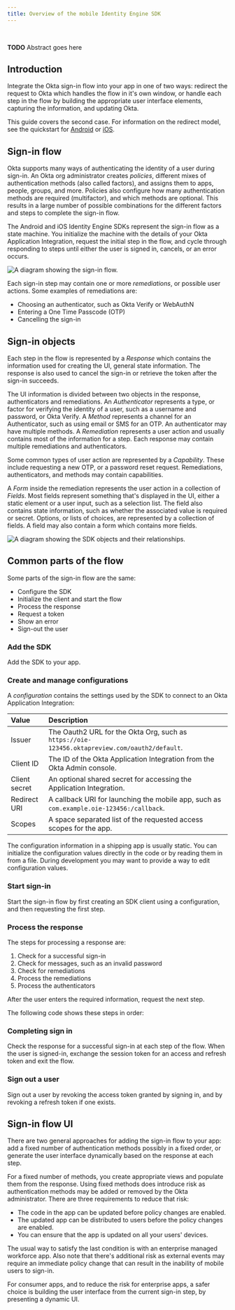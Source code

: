 ```yaml
---
title: Overview of the mobile Identity Engine SDK
---
```


<!-- <div class="oie-embedded-sdk"> -->

<ApiLifecycle access="ie" /><br>

**TODO** Abstract goes here

## Introduction

Integrate the Okta sign-in flow into your app in one of two ways: redirect the request to
Okta which handles the flow in it's own window, or handle each step in the flow by
building the appropriate user interface elements, capturing the information, and updating
Okta.

This guide covers the second case. For information on the redirect model, see the
quickstart for [Android](/docs/guides/sign-into-mobile-app-redirect/android/main/) or [iOS](/docs/guides/sign-into-mobile-app-redirect/ios/main/).

## Sign-in flow

Okta supports many ways of authenticating the identity of a user during sign-in. An Okta org administrator creates _policies_, different mixes of authentication methods (also
called factors), and assigns them to apps, people, groups, and more. Policies also
configure how many authentication methods are required (multifactor), and which methods
are optional. This results in a large number of possible combinations for the different
factors and steps to complete the sign-in flow.

The Android and iOS Identity Engine SDKs represent the sign-in flow as a state machine.
You initialize the machine with the details of your Okta Application Integration, request
the initial step in the flow, and cycle through responding to steps until either the user
is signed in, cancels, or an error occurs.

<div class="common-image-format">

![A diagram showing the sign-in flow.](/img/mobile-sdk/mobile-idx-basic-flow.png "A diagram that shows the sign-in flow.")

</div>

Each sign-in step may contain one or more _remediations_, or possible user actions. Some
examples of remediations are:
- Choosing an authenticator, such as Okta Verify or WebAuthN
- Entering a One Time Passcode (OTP)
- Cancelling the sign-in

## Sign-in objects

Each step in the flow is represented by a _Response_ which contains the information used
for creating the UI, general state information. The response is also used to cancel the
sign-in or retrieve the token after the sign-in succeeds.

The UI information is divided between two objects in the response, authenticators and
remediations. An _Authenticator_ represents a type, or factor for verifying the identity
of a user, such as a username and password, or Okta Verify. A _Method_ represents a
channel for an Authenticator, such as using email or SMS for an OTP. An authenticator may
have multiple methods. A _Remediation_ represents a user action and usually contains most
of the information for a step. Each response may contain multiple remediations and
authenticators.

Some common types of user action are represented by a _Capability_. These include
requesting a new OTP, or a password reset request. Remediations, authenticators, and
methods may contain capabilities.

A _Form_ inside the remediation represents the user action in a collection of _Fields_.
Most fields represent something that's displayed in the UI, either a static element or a
user input, such as a selection list. The field also contains state information, such as
whether the associated value is required or secret. Options, or lists of choices, are
represented by a collection of fields. A field may also contain a form which contains more
fields.

<div class="common-image-format">

![A diagram showing the SDK objects and their relationships.](/img/mobile-sdk/mobile-idx-objects.png "A diagram that shows the SDK objects for the sign in flow and the relationships between them.")

</div>

## Common parts of the flow

Some parts of the sign-in flow are the same:

- Configure the SDK
- Initialize the client and start the flow
- Process the response
- Request a token
- Show an error
- Sign-out the user

### Add the SDK

Add the SDK to your app.

<StackSnippet snippet="adddependency" />

### Create and manage configurations

A _configuration_ contains the settings used by the SDK to connect to an Okta Application Integration:

| Value         | Description |
| :------------ | :---------- |
| Issuer        | The Oauth2 URL for the Okta Org, such as `https://oie-123456.oktapreview.com/oauth2/default`. |
| Client ID     | The ID of the Okta Application Integration from the Okta Admin console.  |
| Client secret | An optional shared secret for accessing the Application Integration. |
| Redirect URI  | A callback URI for launching the mobile app, such as `com.example.oie-123456:/callback`. |
| Scopes        | A space separated list of the requested access scopes for the app. |

The configuration information in a shipping app is usually static. You can initialize the
configuration values directly in the code or by reading them in from a file. During
development you may want to provide a way to edit configuration values.

<StackSnippet snippet="loadingaconfiguration" />

### Start sign-in

Start the sign-in flow by first creating an SDK client using a configuration, and then requesting the first step.

<StackSnippet snippet="initializingsdksession" />

### Process the response

The steps for processing a response are:
1. Check for a successful sign-in
1. Check for messages, such as an invalid password
1. Check for remediations
1. Process the remediations
1. Process the authenticators

After the user enters the required information, request the next step.

The following code shows these steps in order:

<StackSnippet snippet="processresponse" />

### Completing sign in

Check the response for a successful sign-in at each step of the flow. When the user is
signed-in, exchange the session token for an access and refresh token and exit the flow.

<StackSnippet snippet="gettingatoken" />

<!--
UNCLEAR that this is needed

In addition to error results for a callback.

Errors  two places:
- Calls to the API, such as starting the client or sending the results of user input.
-

Apart from errors that you might encounter while calling the IDX API methods like `IdxClient.start()`, `resume()`, etc, there could also be error messages from the API in `response.messages` (like wrong password, or wrong OTP, etc)


Any call to process a step may result in an error. When one occurs, inform the user and
finish the sign-in attempt.

<StackSnippet snippet="signinerror" />
 -->

### Sign out a user

Sign out a user by revoking the access token granted by signing in, and by revoking a
refresh token if one exists.

<StackSnippet snippet="signingout" />

## Sign-in flow UI

There are two general approaches for adding the sign-in flow to your app: add a fixed
number of authentication methods possibly in a fixed order, or generate the user interface
dynamically based on the response at each step.

For a fixed number of methods, you create appropriate views and populate them from the
response. Using fixed methods does introduce risk as authentication methods may be added
or removed by the Okta administrator. There are three requirements to reduce that risk:

- The code in the app can be updated before policy changes are enabled.
- The updated app can be distributed to users before the policy changes are enabled.
- You can ensure that the app is updated on all your users' devices.

The usual way to satisfy the last condition is with an enterprise managed workforce app.
Also note that there's additional risk as external events may require an immediate policy
change that can result in the inability of mobile users to sign-in.

For consumer apps, and to reduce the risk for enterprise apps, a safer choice is building the user interface from the current sign-in step, by presenting a dynamic UI.

<!--
## Process a response

Start each new step by checking the response for a successful login unless an error stops the sign-in. Next process each remediation. In general, the first remediation is the main action, such as enrolling in an authenticator. Other remediations represent optional actions, such as selecting a different authenticator for enrollment. During the flow, there's usually a remediation for cancelling the sign-in attempt.

Messages in a remediation usually indicate a non-fatal issue, such as an incorrect username or password. Display the messages as appropriate.

The type of remediation
capabilities
authenticators
fields
	label
	type - set value or look at options for the choices
	?mutable?
	required
	secret
-->
